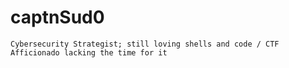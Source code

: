 # captnSud0
`Cybersecurity Strategist; still loving shells and code / CTF Afficionado lacking the time for it`
